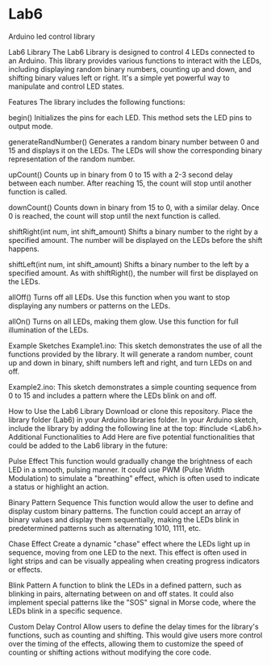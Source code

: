 # Lab6
Arduino led control library

Lab6 Library
The Lab6 Library is designed to control 4 LEDs connected to an Arduino. This library provides various functions to interact with the LEDs, including displaying random binary numbers, counting up and down, and shifting binary values left or right. It's a simple yet powerful way to manipulate and control LED states.

Features
The library includes the following functions:

begin()
Initializes the pins for each LED. This method sets the LED pins to output mode.

generateRandNumber()
Generates a random binary number between 0 and 15 and displays it on the LEDs. The LEDs will show the corresponding binary representation of the random number.

upCount()
Counts up in binary from 0 to 15 with a 2-3 second delay between each number. After reaching 15, the count will stop until another function is called.

downCount()
Counts down in binary from 15 to 0, with a similar delay. Once 0 is reached, the count will stop until the next function is called.

shiftRight(int num, int shift_amount)
Shifts a binary number to the right by a specified amount. The number will be displayed on the LEDs before the shift happens.

shiftLeft(int num, int shift_amount)
Shifts a binary number to the left by a specified amount. As with shiftRight(), the number will first be displayed on the LEDs.

allOff()
Turns off all LEDs. Use this function when you want to stop displaying any numbers or patterns on the LEDs.

allOn()
Turns on all LEDs, making them glow. Use this function for full illumination of the LEDs.

Example Sketches
Example1.ino: This sketch demonstrates the use of all the functions provided by the library. It will generate a random number, count up and down in binary, shift numbers left and right, and turn LEDs on and off.

Example2.ino: This sketch demonstrates a simple counting sequence from 0 to 15 and includes a pattern where the LEDs blink on and off.

How to Use the Lab6 Library
Download or clone this repository.
Place the library folder (Lab6) in your Arduino libraries folder.
In your Arduino sketch, include the library by adding the following line at the top:
#include <Lab6.h>
Additional Functionalities to Add
Here are five potential functionalities that could be added to the Lab6 library in the future:

Pulse Effect
This function would gradually change the brightness of each LED in a smooth, pulsing manner. It could use PWM (Pulse Width Modulation) to simulate a "breathing" effect, which is often used to indicate a status or highlight an action.

Binary Pattern Sequence
This function would allow the user to define and display custom binary patterns. The function could accept an array of binary values and display them sequentially, making the LEDs blink in predetermined patterns such as alternating 1010, 1111, etc.

Chase Effect
Create a dynamic "chase" effect where the LEDs light up in sequence, moving from one LED to the next. This effect is often used in light strips and can be visually appealing when creating progress indicators or effects.

Blink Pattern
A function to blink the LEDs in a defined pattern, such as blinking in pairs, alternating between on and off states. It could also implement special patterns like the "SOS" signal in Morse code, where the LEDs blink in a specific sequence.

Custom Delay Control
Allow users to define the delay times for the library's functions, such as counting and shifting. This would give users more control over the timing of the effects, allowing them to customize the speed of counting or shifting actions without modifying the core code.
